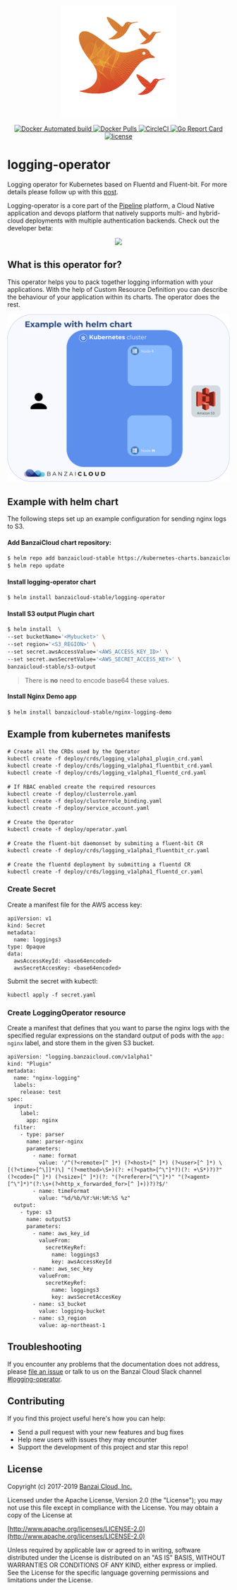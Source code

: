 <p align="center"><img src="docs/img/logo.png" width="260"></p>
<p align="center">

  <a href="https://hub.docker.com/r/banzaicloud/logging-operator/">
    <img src="https://img.shields.io/docker/automated/banzaicloud/logging-operator.svg" alt="Docker Automated build">
  </a>

  <a href="https://hub.docker.com/r/banzaicloud/logging-operator/">
    <img src="https://img.shields.io/docker/pulls/banzaicloud/logging-operator.svg?style=shield" alt="Docker Pulls">
  </a>

  <a href="https://circleci.com/gh/banzaicloud/logging-operator">
    <img src="https://circleci.com/gh/banzaicloud/logging-operator.svg?style=shield" alt="CircleCI">
  </a>

  <a href="https://goreportcard.com/badge/github.com/banzaicloud/logging-operator">
    <img src="https://goreportcard.com/badge/github.com/banzaicloud/logging-operator" alt="Go Report Card">
  </a>

  <a href="https://github.com/banzaicloud/logging-operator/">
    <img src="https://img.shields.io/badge/license-Apache%20v2-orange.svg" alt="license">
  </a>

</p>


# logging-operator

Logging operator for Kubernetes based on Fluentd and Fluent-bit. For more details please follow up with this [post](https://banzaicloud.com/blog/k8s-logging-operator/).

Logging-operator is a core part of the [Pipeline](https://beta.banzaicloud.io) platform, a Cloud Native application and devops platform that natively supports multi- and hybrid-cloud deployments with multiple authentication backends. Check out the developer beta:
 <p align="center">
   <a href="https://beta.banzaicloud.io">
   <img src="https://camo.githubusercontent.com/a487fb3128bcd1ef9fc1bf97ead8d6d6a442049a/68747470733a2f2f62616e7a6169636c6f75642e636f6d2f696d672f7472795f706970656c696e655f627574746f6e2e737667">
   </a>
 </p>

## What is this operator for?

This operator helps you to pack together logging information with your applications. With the help of Custom Resource Definition you can describe the behaviour of your application within its charts. The operator does the rest.

<p align="center"><img src="docs/img/log_helm.gif" width="660"></p>

## Example with helm chart
The following steps set up an example configuration for sending nginx logs to S3.


#### Add BanzaiCloud chart repository:
```bash
$ helm repo add banzaicloud-stable https://kubernetes-charts.banzaicloud.com
$ helm repo update
```

#### Install logging-operator chart
```bash
$ helm install banzaicloud-stable/logging-operator
```


#### Install S3 output Plugin chart
```bash
$ helm install  \
--set bucketName='<Mybucket>' \
--set region='<S3_REGION>' \
--set secret.awsAccessValue='<AWS_ACCESS_KEY_ID>' \
--set secret.awsSecretValue='<AWS_SECRET_ACCESS_KEY>' \
banzaicloud-stable/s3-output
```

> There is **no** need to encode base64 these values.  

#### Install Nginx Demo app 
```bash
$ helm install banzaicloud-stable/nginx-logging-demo
```


## Example from kubernetes manifests

```
# Create all the CRDs used by the Operator
kubectl create -f deploy/crds/logging_v1alpha1_plugin_crd.yaml
kubectl create -f deploy/crds/logging_v1alpha1_fluentbit_crd.yaml
kubectl create -f deploy/crds/logging_v1alpha1_fluentd_crd.yaml

# If RBAC enabled create the required resources
kubectl create -f deploy/clusterrole.yaml 
kubectl create -f deploy/clusterrole_binding.yaml
kubectl create -f deploy/service_account.yaml

# Create the Operator
kubectl create -f deploy/operator.yaml

# Create the fluent-bit daemonset by submiting a fluent-bit CR
kubectl create -f deploy/crds/logging_v1alpha1_fluentbit_cr.yaml

# Create the fluentd deployment by submitting a fluentd CR
kubectl create -f deploy/crds/logging_v1alpha1_fluentd_cr.yaml

```


### Create Secret

Create a manifest file for the AWS access key:

```
apiVersion: v1
kind: Secret
metadata:
  name: loggings3
type: Opaque
data:
  awsAccessKeyId: <base64encoded>
  awsSecretAccesKey: <base64encoded>
```

Submit the secret with kubectl:

```
kubectl apply -f secret.yaml
```

### Create LoggingOperator resource

Create a manifest that defines that you want to parse the nginx logs with the specified regular expressions on the standard output of pods with the `app: nginx` label, and store them in the given S3 bucket.

```
apiVersion: "logging.banzaicloud.com/v1alpha1"
kind: "Plugin"
metadata:
  name: "nginx-logging"
  labels:
    release: test
spec:
  input:
    label:
      app: nginx
  filter:
    - type: parser
      name: parser-nginx
      parameters:
        - name: format
          value: '/^(?<remote>[^ ]*) (?<host>[^ ]*) (?<user>[^ ]*) \[(?<time>[^\]]*)\] "(?<method>\S+)(?: +(?<path>[^\"]*?)(?: +\S*)?)?" (?<code>[^ ]*) (?<size>[^ ]*)(?: "(?<referer>[^\"]*)" "(?<agent>[^\"]*)"(?:\s+(?<http_x_forwarded_for>[^ ]+))?)?$/'
        - name: timeFormat
          value: "%d/%b/%Y:%H:%M:%S %z"
  output:
    - type: s3
      name: outputS3
      parameters:
        - name: aws_key_id
          valueFrom:
            secretKeyRef:
              name: loggings3
              key: awsAccessKeyId
        - name: aws_sec_key
          valueFrom:
            secretKeyRef:
              name: loggings3
              key: awsSecretAccesKey
        - name: s3_bucket
          value: logging-bucket
        - name: s3_region
          value: ap-northeast-1
```

## Troubleshooting

If you encounter any problems that the documentation does not address, please [file an issue](https://github.com/banzaicloud/logging-operator/issues) or talk to us on the Banzai Cloud Slack channel [#logging-operator](https://slack.banzaicloud.io/).



## Contributing

If you find this project useful here's how you can help:

- Send a pull request with your new features and bug fixes
- Help new users with issues they may encounter
- Support the development of this project and star this repo!

## License

Copyright (c) 2017-2019 [Banzai Cloud, Inc.](https://banzaicloud.com)

Licensed under the Apache License, Version 2.0 (the "License");
you may not use this file except in compliance with the License.
You may obtain a copy of the License at

[http://www.apache.org/licenses/LICENSE-2.0](http://www.apache.org/licenses/LICENSE-2.0)

Unless required by applicable law or agreed to in writing, software
distributed under the License is distributed on an "AS IS" BASIS,
WITHOUT WARRANTIES OR CONDITIONS OF ANY KIND, either express or implied.
See the License for the specific language governing permissions and
limitations under the License.
